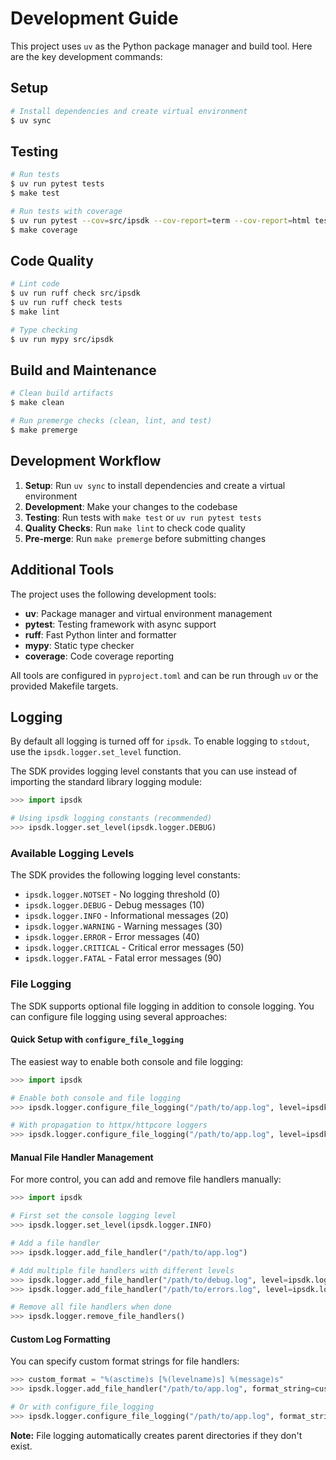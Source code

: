 # Development Guide

This project uses `uv` as the Python package manager and build tool. Here are the key development commands:

## Setup

```bash
# Install dependencies and create virtual environment
$ uv sync
```

## Testing

```bash
# Run tests
$ uv run pytest tests
$ make test

# Run tests with coverage
$ uv run pytest --cov=src/ipsdk --cov-report=term --cov-report=html tests/
$ make coverage
```

## Code Quality

```bash
# Lint code
$ uv run ruff check src/ipsdk
$ uv run ruff check tests
$ make lint

# Type checking
$ uv run mypy src/ipsdk
```

## Build and Maintenance

```bash
# Clean build artifacts
$ make clean

# Run premerge checks (clean, lint, and test)
$ make premerge
```

## Development Workflow

1. **Setup**: Run `uv sync` to install dependencies and create a virtual environment
2. **Development**: Make your changes to the codebase
3. **Testing**: Run tests with `make test` or `uv run pytest tests`
4. **Quality Checks**: Run `make lint` to check code quality
5. **Pre-merge**: Run `make premerge` before submitting changes

## Additional Tools

The project uses the following development tools:

- **uv**: Package manager and virtual environment management
- **pytest**: Testing framework with async support
- **ruff**: Fast Python linter and formatter
- **mypy**: Static type checker
- **coverage**: Code coverage reporting

All tools are configured in `pyproject.toml` and can be run through `uv` or the provided Makefile targets.

## Logging

By default all logging is turned off for `ipsdk`. To enable logging to
`stdout`, use the `ipsdk.logger.set_level` function.

The SDK provides logging level constants that you can use instead of importing the standard library logging module:

```python
>>> import ipsdk

# Using ipsdk logging constants (recommended)
>>> ipsdk.logger.set_level(ipsdk.logger.DEBUG)
```

### Available Logging Levels

The SDK provides the following logging level constants:

- `ipsdk.logger.NOTSET` - No logging threshold (0)
- `ipsdk.logger.DEBUG` - Debug messages (10)
- `ipsdk.logger.INFO` - Informational messages (20)
- `ipsdk.logger.WARNING` - Warning messages (30)
- `ipsdk.logger.ERROR` - Error messages (40)
- `ipsdk.logger.CRITICAL` - Critical error messages (50)
- `ipsdk.logger.FATAL` - Fatal error messages (90)

### File Logging

The SDK supports optional file logging in addition to console logging. You can configure file logging using several approaches:

#### Quick Setup with `configure_file_logging`

The easiest way to enable both console and file logging:

```python
>>> import ipsdk

# Enable both console and file logging
>>> ipsdk.logger.configure_file_logging("/path/to/app.log", level=ipsdk.logger.DEBUG)

# With propagation to httpx/httpcore loggers
>>> ipsdk.logger.configure_file_logging("/path/to/app.log", level=ipsdk.logger.INFO, propagate=True)
```

#### Manual File Handler Management

For more control, you can add and remove file handlers manually:

```python
>>> import ipsdk

# First set the console logging level
>>> ipsdk.logger.set_level(ipsdk.logger.INFO)

# Add a file handler
>>> ipsdk.logger.add_file_handler("/path/to/app.log")

# Add multiple file handlers with different levels
>>> ipsdk.logger.add_file_handler("/path/to/debug.log", level=ipsdk.logger.DEBUG)
>>> ipsdk.logger.add_file_handler("/path/to/errors.log", level=ipsdk.logger.ERROR)

# Remove all file handlers when done
>>> ipsdk.logger.remove_file_handlers()
```

#### Custom Log Formatting

You can specify custom format strings for file handlers:

```python
>>> custom_format = "%(asctime)s [%(levelname)s] %(message)s"
>>> ipsdk.logger.add_file_handler("/path/to/app.log", format_string=custom_format)

# Or with configure_file_logging
>>> ipsdk.logger.configure_file_logging("/path/to/app.log", format_string=custom_format)
```

**Note:** File logging automatically creates parent directories if they don't exist.
